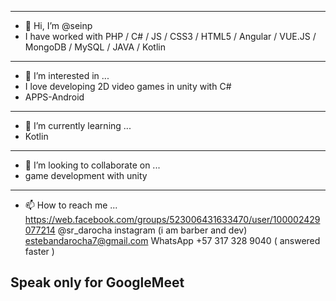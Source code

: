 --------------------------------------------------------------------------------------------------------------
- 👋 Hi, I’m @seinp
- I have worked with PHP / C# / JS / CSS3 / HTML5 / Angular / VUE.JS / MongoDB / MySQL / JAVA / Kotlin
--------------------------------------------------------------------------------------------------------------
- 👀 I’m interested in ...
- I love developing 2D video games in unity with C#
- APPS-Android
--------------------------------------------------------------------------------------------------------------
- 🌱 I’m currently learning ...
- Kotlin
--------------------------------------------------------------------------------------------------------------
- 💞️ I’m looking to collaborate on ...
- game development with unity
--------------------------------------------------------------------------------------------------------------
- 📫 How to reach me ...
https://web.facebook.com/groups/523006431633470/user/100002429077214 
@sr_darocha instagram (i am barber and dev)
estebandarocha7@gmail.com
WhatsApp +57 317 328 9040  ( answered faster )

Speak only for GoogleMeet
--------------------------------------------------------------------------------------------------------------
<!---
seinp/seinp is a ✨ special ✨ repository because its `README.md` (this file) appears on your GitHub profile.
You can click the Preview link to take a look at your changes.
--->
